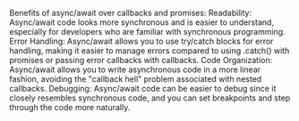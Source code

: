 Benefits of async/await over callbacks and promises:
Readability: Async/await code looks more synchronous and is easier to understand, especially for developers who are familiar with synchronous programming.
Error Handling: Async/await allows you to use try/catch blocks for error handling, making it easier to manage errors compared to using .catch() with promises or passing error callbacks with callbacks.
Code Organization: Async/await allows you to write asynchronous code in a more linear fashion, avoiding the "callback hell" problem associated with nested callbacks.
Debugging: Async/await code can be easier to debug since it closely resembles synchronous code, and you can set breakpoints and step through the code more naturally.